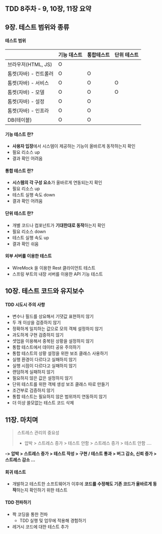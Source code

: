 ## TDD 8주차 - 9, 10장, 11장 요약



## 9장. 테스트 범위와 종류



#### 테스트 범위

|                       | 기능 데스트 | 통합테스트 | 단위 테스트 |
| --------------------- | ----------- | ---------- | ----------- |
| 브라우저(HTML, JS)    | O           |            |             |
| 톰켓(자바) - 컨트롤러 | O           | O          |             |
| 톰켓(자바) - 서비스   | O           | O          | O           |
| 톰켓(자바) - 모델     | O           | O          | O           |
| 톰켓(자바) - 설정     | O           | O          |             |
| 톰켓(자바) - 인프라   | O           | O          |             |
| DB(테이블)            | O           | O          |             |



#### 기능 테스트 란?

* **사용자 입장**에서 시스템이 제공하는 기능이 올바르게 동작하는지 확인
* 필요 리소스 up
* 결과 확인 어려움



#### 통합 테스트 란?

* **시스템의 각 구성 요소**가 올바르게 연동되는지 확인
* 필요 리소스 up
* 테스트 실행 속도 down
* 결과 확인 어려움



#### 단위 테스트 란?

* 개별 코드나 컴포넌트가 **기대한대로 동작**하는지 확인
* 필요 리소스 down
* 테스트 실행 속도 up
* 결과 확인 쉬움



#### 외부 서버를 이용한 테스트

* WireMock 을 이용한 Rest 클라이언트 테스트
* 스프링 부트의 내장 서버를 이용한 API 기능 테스트



## 10장. 테스트 코드와 유지보수



#### TDD 시도시 주의 사항

* 변수나 필드를 상요해서 기댓값 표현하지 않기
* 두 개 이상을 검증하지 않기
* 정확하게 일치하는 값으로 모의 객체 설정하지 않기
* 과도하게 구현 검증하지 않기
* 셋업을 이용해서 중복된 상황을 설정하지 않기
* 통합 테스트에서 데이터 공유 주의하기
* 통합 테스트의 상황 설정을 위한 보조 클래스 사용하기
* 실행 환경이 다르다고 실패하지 않기
* 실행 시점이 다르다고 실패하지 않기
* 랜덤하게 실패하지 않기
* 필요하지 않은 값은 설정하지 않기
* 단위 테스트를 위한 객체 생성 보조 클래스 따로 만들기
* 조건부로 검증하지 않기
* 통합 테스트는 필요하지 않은 범위까지 연동하지 않기
* 더 이상 쓸모없는 테스트 코드 삭제



## 11장. 마치며




> 스트레스 관리의 중요성
>
> * 압박 > 스트레스 증가 > 테스트 안함 > 스트레스 증가 > 테스트 안함 ....

**-> 압박 > 스트레스 증가 > 테스트 작성 > 구현 / 테스트 통과 > 버그 감소, 신뢰 증가 > 스트레스 감소 ...**



#### 회귀 테스트

* 개발하고 테스트한 소프트웨어가 이후에 **코드를 수정해도 기존 코드가 올바르게 동작**하는지 확인하기 위한 테스트



#### TDD 전파하기

* 짝 코딩을 통한 전파
  * TDD 실행 및 업무에 적용해 경험하기
* 레거시 코드에 대한 테스트 추가



